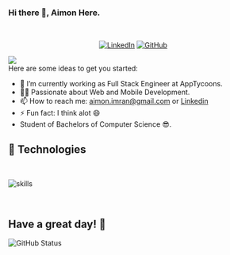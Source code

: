### Hi there 👋, Aimon Here.
<br>
<p align="center">
	<a href="https://pk.linkedin.com/in/aimon-imran-420b091a6"><img src="https://img.shields.io/badge/LinkedIn--_.svg?style=social&logo=linkedin" alt="LinkedIn"></a>  
  <a href="https://github.com/aimonimran"><img src="https://img.shields.io/github/followers/aimonimran.svg?label=GitHub&style=social" alt="GitHub"></a>  
</p>
<a href="https://github.com/aimonimran">
    <img src="https://komarev.com/ghpvc/?username=aimonimran">
</a>

<br>
Here are some ideas to get you started:

- 🔭 I’m currently working as Full Stack Engineer at AppTycoons.
- 👨‍💻 Passionate about Web and Mobile Development.
- 📫 How to reach me: aimon.imran@gmail.com or
                      <a href="https://pk.linkedin.com/in/aimon-imran-420b091a6">Linkedin</a>
- ⚡ Fun fact: I think alot 😄
- Student of Bachelors of Computer Science 😎.
## 🔧 Technologies

</br>

![skills](https://skillicons.dev/icons?i=html,css,js,ts,react,nextjs,redux,electron,materialui,tailwind,nodejs,express,nestjs,apollo,graphql,prisma,laravel,mysql,postgres,linux,bash,git,nginx,redis,docker,kubernetes,gitlab,unity,stackoverflow,vscode&theme=dark&perline=15)

<!-- <p align="center">
  <a href="https://skillicons.dev">
    <img src="https://skillicons.dev/icons?i=html,css,js,ts,tailwind,stackoverflow,prisma,nodejs,react,mysql,postgres,linux,docker,git,nginx,unity,redis,nestjs,materialui,laravel,graphql,electron,gitlab,vscode&theme=light&perline=15" />
  </a>
</p> -->
</br>

## Have a great day! 🤍
![GitHub Status](https://github-readme-stats.vercel.app/api?username=aimonimran&&show_icons=true&theme=tokyonight)
<!--
**aimonimran/aimonimran** is a ✨ _special_ ✨ repository be
